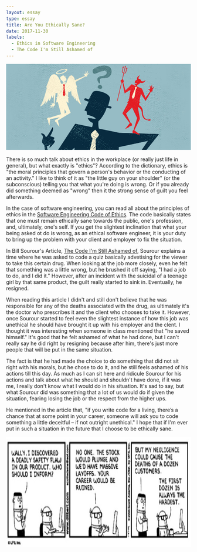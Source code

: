 ```yaml
---
layout: essay
type: essay
title: Are You Ethically Sane?
date: 2017-11-30
labels:
  - Ethics in Software Engineering
  - The Code I'm Still Ashamed of
---
```


<img class="ui image" src="/images/ethics guy.jpg" > 

There is so much talk about ethics in the workplace (or really just life in general), but what exactly is "ethics"? According to the dictionary, ethics is "the moral principles that govern a person's behavior or the conducting of an activity." I like to think of it as "the little guy on your shoulder" (or the subconscious) telling you that what you're doing is wrong. Or if you already did something deemed as "wrong" then it the strong sense of guilt you feel afterwards. 

In the case of software engineering, you can read all about the principles of ethics in the [Software Engineering Code of Ethics](https://www.computer.org/web/education/code-of-ethics). The code basically states that  one must remain ethically sane towards the public, one's profession, and, ultimately, one's self. If you get the slightest inclination that what your being asked ot do is wrong, as an ethical software engineer, it is your duty to bring up the problem with your client and employer to fix the situation.

In Bill Sourour's Article, [The Code I'm Still Ashamed of](https://medium.freecodecamp.org/the-code-im-still-ashamed-of-e4c021dff55e), Sourour explains a time where he was asked to code a quiz basically advetising for the viewer to take this certain drug. When looking at the job more closely, even he felt that something was a little wrong, but he brushed it off saying, "I had a job to do, and I did it." However, after an incident with the suicidal of a teenage girl by that same product, the guilt really started to sink in. Eventually, he resigned. 

When reading this article I didn't and still don't believe that he was responsible for any of the deaths associated with the drug, as ultimately it's the doctor who prescribes it and the client who chooses to take it. However, once Sourour started to feel even the slightest instance of how this job was unethical he should have brought it up with his employer and the clent. I thought it was interesting when someone in class mentioned that "he saved himself." It's good that he felt ashamed of what he had done, but I can't really say he did right by resigning because after him, there's just more people that will be put in the same situation. 

The fact is that he had made the choice to do something that did not sit right with his morals, but he chose to do it, and he still feels ashamed of his actions till this day. As much as I can sit here and ridicule Sourour for his actions and talk about what he should and shouldn't have done, if it was me, I really don't know what I would do in his situation. It's sad to say, but what Sourour did was something that a lot of us would do if given the situation, fearing losing the job or the respect from the higher ups.

He mentioned in the article that, "if you write code for a living, there’s a chance that at some point in your career, someone will ask you to code something a little deceitful – if not outright unethical." I hope that if I'm ever put in such a situation in the future that I choose to be ethically sane. 

<img class="ui image" src="/images/ethics.png" width="600" height ="300" > 

